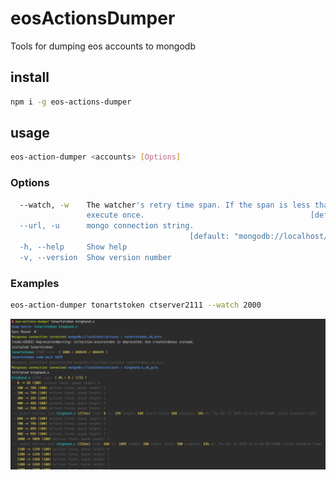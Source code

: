 # eosActionsDumper

Tools for dumping eos accounts to mongodb

## install

```bash
npm i -g eos-actions-dumper
```

## usage

```bash
eos-action-dumper <accounts> [Options]
```

### Options

```bash
  --watch, -w    The watcher's retry time span. If the span is less than 0, only
                 execute once.                                     [default: -1]
  --url, -u      mongo connection string.
                                        [default: "mongodb://localhost/actions"]
  -h, --help     Show help                                             [boolean]
  -v, --version  Show version number                                   [boolean]
```

### Examples

```bash
eos-action-dumper tonartstoken ctserver2111 --watch 2000
```

![cli example](./eos-actions-dumper-cli.png)
